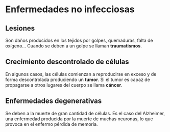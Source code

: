 # Enfermedades no infecciosas

## Lesiones

Son daños producidos en los tejidos por golpes, quemaduras, falta de oxígeno… Cuando se deben a un golpe se llaman **traumatismos**.

## Crecimiento descontrolado de células

En algunos casos, las células comienzan a reproducirse en exceso y de forma descontrolada produciendo un **tumor**. Si el tumor es capaz de propagarse a otros lugares del cuerpo se llama **cáncer**.

## Enfermedades degenerativas

Se deben a la muerte de gran cantidad de células. Es el caso del Alzheimer, una enfermedad producida por la muerte de muchas neuronas, lo que provoca en el enfermo pérdida de memoria.